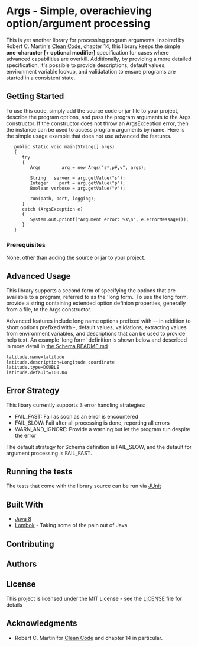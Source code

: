 # Args - Simple, overachieving option/argument processing

This is yet another library for processing program arguments. Inspired by Robert C. Martin's 
[Clean Code](http://www.amazon.com/Clean-Code-Handbook-Software-Craftmanship/dp/0132350882"),
chapter 14, this library keeps the simple **one-character \[+ optional modifier]** specification for cases
where advanced capabilities are overkill. Additionally, by providing a more detailed specification,
it's possible to provide descriptions, default values, environment variable lookup, and validatation
to ensure programs are started in a consistent state.


## Getting Started

To use this code, simply add the source code or jar file to your project, describe the program 
options, and pass the program arguments to the Args constructor. If the constructor does not
throw an ArgsException error, then the instance can be used to access program arguments by
name. Here is the simple usage example that does not use advanced the features.

```
   public static void main(String[] args)
   {
      try
      {
         Args        arg = new Args("s*,p#,v", args);

         String   server = arg.getValue("s");
         Integer    port = arg.getValue("p");
         Boolean verbose = arg.getValue("v");

         run(path, port, logging);
      }
      catch (ArgsException e)
      {
         System.out.printf("Argument error: %s\n", e.errorMessage());
      }
   }

```

### Prerequisites

None, other than adding the source or jar to your project.

## Advanced Usage

This library supports a second form of specifying the options that are available to a
program, referred to as the 'long form.'  To use the long form, provide a string containing
extended option definion properties, generally from a file, to the Args constructor.

Advanced features include long name options prefixed with -- in addition to short options
prefixed with -, default values, validations, extracting values from environment
variables, and descriptions that can be used to provide help text. An example 'long form'
definition is shown below and described in more detail in [the Schema README.md](com/xivvic/args/schema/README.md)

```
latitude.name=latitude
latitude.description=Longitude coordinate
latitude.type=DOUBLE
latitude.default=100.04
```


## Error Strategy
This libary currently supports 3 error handling strategies:

* FAIL_FAST: Fail as soon as an error is encountered
* FAIL_SLOW: Fail after all processing is done, reporting all errors
* WARN_AND_IGNORE: Provide a warning but let the program run despite the error

The default strategy for Schema definition is FAIL_SLOW, and the default for argument
processing is FAIL_FAST.

## Running the tests

The tests that come with the library source can be run via [JUnit](http://http://junit.org/junit4)

## Built With

* [Java 8](http://www.oracle.com/technetwork/java/javase/overview/java8-2100321.html) 
* [Lombok](https://projectlombok.org/) - Taking some of the pain out of Java

## Contributing


## Authors

## License

This project is licensed under the MIT License - see the [LICENSE](LICENSE) file for details

## Acknowledgments

* Robert C. Martin for 
[Clean Code](http://www.amazon.com/Clean-Code-Handbook-Software-Craftmanship/dp/0132350882")
and chapter 14 in particular.
